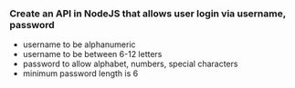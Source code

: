 
### Create an API in NodeJS that allows user login via username, password
- username to be alphanumeric
- username to be between 6-12 letters
- password to allow alphabet, numbers, special characters
- minimum password length is 6
